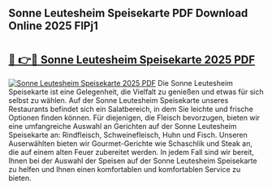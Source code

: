 ## Sonne Leutesheim Speisekarte PDF Download Online 2025 FlPj1

# <h2><a href="http://gcacuh6.nevu.top/?p=Sonne+Leutesheim+Speisekarte">🔗 👉🔴 Sonne Leutesheim Speisekarte 2025 PDF</a></h2>

[![Sonne Leutesheim Speisekarte 2025 PDF](https://i.imgur.com/dBaPXMq.png)](http://gcacuh6.nevu.top/?p=Sonne+Leutesheim+Speisekarte)
Die Sonne Leutesheim Speisekarte ist eine Gelegenheit, die Vielfalt zu genießen und etwas für sich selbst zu wählen. Auf der Sonne Leutesheim Speisekarte unseres Restaurants befindet sich ein Salatbereich, in dem Sie leichte und frische Optionen finden können. Für diejenigen, die Fleisch bevorzugen, bieten wir eine umfangreiche Auswahl an Gerichten auf der Sonne Leutesheim Speisekarte an: Rindfleisch, Schweinefleisch, Huhn und Fisch. Unseren Auserwählten bieten wir Gourmet-Gerichte wie Schaschlik und Steak an, die auf einem alten Feuer zubereitet werden. In jedem Fall sind wir bereit, Ihnen bei der Auswahl der Speisen auf der Sonne Leutesheim Speisekarte zu helfen und Ihnen einen komfortablen und komfortablen Service zu bieten.
